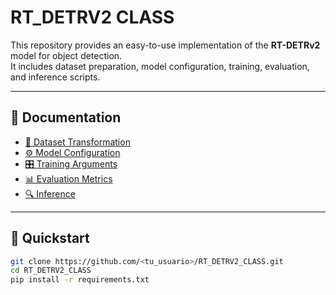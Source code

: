 # RT_DETRV2 CLASS

This repository provides an easy-to-use implementation of the **RT-DETRv2** model for object detection.  
It includes dataset preparation, model configuration, training, evaluation, and inference scripts.

---

## 📖 Documentation

- [📂 Dataset Transformation](documentation/model_configuration.md)  
- [⚙️ Model Configuration](documentation/model_configuration.md)  
- [🎛️ Training Arguments](documentation/training_arguments.md)  
- [📊 Evaluation Metrics](documentation/evaluation_metrics.md)  
- [🔍 Inference](documentation/inference.md)

---

## 🚀 Quickstart

```bash
git clone https://github.com/<tu_usuario>/RT_DETRV2_CLASS.git
cd RT_DETRV2_CLASS
pip install -r requirements.txt
